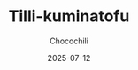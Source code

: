 ---
title: "Tilli-kuminatofu"
image: "https://vegaanibotti.lauravuo.me/2025/07/2025-07-12_small.png"
date: 2025-07-12
receipt_url: "https://chocochili.net/2012/11/tilli-kuminatofu/"
author: "Chocochili"
---